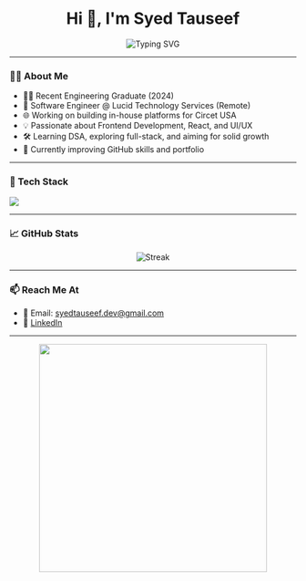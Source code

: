 <h1 align="center">Hi 👋, I'm Syed Tauseef</h1>

<p align="center">
  <img src="https://readme-typing-svg.herokuapp.com?font=Fira+Code&size=24&duration=3000&pause=1000&color=40C9FF&vCenter=true&width=500&lines=Frontend+Developer;MERN+Stack+Learner;Software+Engineer+@+Lucid+Technology+Services" alt="Typing SVG" />
</p>

---

### 👨‍💻 About Me

- 🧑‍🎓 Recent Engineering Graduate (2024)  
- 💼 Software Engineer @ Lucid Technology Services (Remote)  
- 🌐 Working on building in-house platforms for Circet USA  
- 💡 Passionate about Frontend Development, React, and UI/UX  
- 🛠️ Learning DSA, exploring full-stack, and aiming for solid growth  
- 🌱 Currently improving GitHub skills and portfolio

---

### 🧰 Tech Stack

<p align="left">
  <img src="https://skillicons.dev/icons?i=html,css,js,react,nodejs,express,mongodb,tailwind,bootstrap,git,github" />
</p>

---

### 📈 GitHub Stats

<p align="center">
  <img src="https://github-readme-streak-stats.herokuapp.com/?user=stauseef-codes&theme=radical" alt="Streak" />
</p>

---

### 📫 Reach Me At

- 📧 Email: syedtauseef.dev@gmail.com  
- 💼 [LinkedIn](https://www.linkedin.com/in/syed-tauseef)

---

<p align="center">
  <img src="https://media.giphy.com/media/qgQUggAC3Pfv687qPC/giphy.gif" width="400" />
</p>
